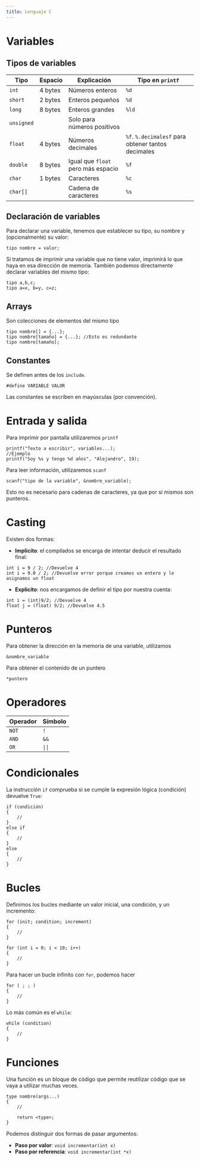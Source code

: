 ```yaml
---
title: Lenguaje C
---
```


# Variables
## Tipos de variables

| Tipo       | Espacio | Explicación                        | Tipo en `printf`                                   |
| ---------- | ------- | ---------------------------------- | -------------------------------------------------- |
| `int`      | 4 bytes | Números enteros                    | `%d`                                               |
| `short`    | 2 bytes | Enteros pequeños                   | `%d`                                               |
| `long`     | 8 bytes | Enteros grandes                    | `%ld`                                              |
| `unsigned` |         | Solo para números positivos        |                                                    |
| `float`    | 4 bytes | Números decimales                  | `%f`. `%.decimalesf` para obtener tantos decimales |
| `double`   | 8 bytes | Igual que `float` pero más espacio | `%f`                                               |
| `char`     | 1 bytes | Caracteres                         | `%c`                                               |
| `char[]`   |         | Cadena de caracteres               | `%s`                                               |

## Declaración de variables
Para declarar una variable, tenemos que establecer su tipo, su nombre y (opcionalmente) su valor:
```
tipo nombre = valor;
```
Si tratamos de imprimir una variable que no tiene valor, imprimirá lo que haya en esa dirección de memoria.
También podemos directamente declarar variables del mismo tipo:
```
tipo a,b,c;
tipo a=x, b=y, c=z;
```
## Arrays
Son colecciones de elementos del mismo tipo
```
tipo nombre[] = {...};
tipo nombre[tamaño] = {...}; //Esto es redundante
tipo nombre[tamaño];
```
## Constantes
Se definen antes de los `include`.
```
#define VARIABLE VALOR
```
Las constantes se escriben en mayúsculas (por convención).
# Entrada y salida
Para imprimir por pantalla utilizaremos `printf`
```
printf("Texto a escribir", variables...);
//Ejemplo
printf("Soy %s y tengo %d años", "Alejandro", 19);
```
Para leer información, utilizaremos `scanf`
```
scanf("tipo de la variable", &nombre_variable);
```
Esto no es necesario para cadenas de caracteres, ya que por sí mismos son punteros.
# Casting
Existen dos formas:
- **Implícito**: el compilados se encarga de intentar deducir el resultado final:
```
int i = 9 / 2; //Devuelve 4
int i = 9.0 / 2; //Devuelve error porque creamos un entero y le asignamos un float
```
- **Explícito**: nos encargamos de definir el tipo por nuestra cuenta:
```
int i = (int)9/2; //Devuelve 4
float j = (float) 9/2; //Devuelve 4.5
```
# Punteros
Para obtener la dirección en la memoria de una variable, utilizamos
```
&nombre_variable
```
Para obtener el contenido de un puntero
```
*puntero
```
# Operadores

| Operador | Símbolo |
| -------- | ------- |
| `NOT`    | `!`     |
| `AND`    | `&&`    |
| `OR`     | `\|\|`  |
# Condicionales
La instrucción `if` comprueba si se cumple la expresión lógica (condición) devuelve `True`:
```
if (condición)
{
	//
}
else if
{
	//
}
else
{
	//
}
```
# Bucles
Definimos los bucles mediante un valor inicial, una condición, y un incremento:
```
for (init; condition; increment)
{
	//
}

for (int i = 0; i < 10; i++)
{
	//
}
```
Para hacer un bucle infinito con `for`, podemos hacer
```
for ( ; ; )
{
	//
}
```
Lo más común es el `while`:
```
while (condition)
{
	//
}
```
# Funciones
Una función es un bloque de código que permite reutilizar código que se vaya a utilizar muchas veces.
```
type nombre(args...)
{
	//

	return <type>;
}
```
Podemos distinguir dos formas de pasar argumentos:
- **Paso por valor**: `void incrementar(int x)`
- **Paso por referencia**: `void incrementar(int *x)`